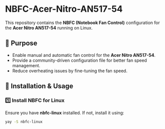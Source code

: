 # NBFC-Acer-Nitro-AN517-54

This repository contains the **NBFC (Notebook Fan Control)** configuration for the **Acer Nitro AN517-54** running on Linux.

## 📌 Purpose
- Enable manual and automatic fan control for the **Acer Nitro AN517-54**.
- Provide a community-driven configuration file for better fan speed management.
- Reduce overheating issues by fine-tuning the fan speed.

## 🚀 Installation & Usage

### 1️⃣ Install NBFC for Linux  
Ensure you have **nbfc-linux** installed. If not, install it using:  

```sh
yay -S nbfc-linux
